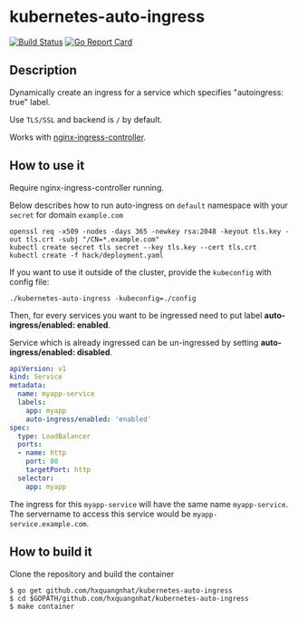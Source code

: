 kubernetes-auto-ingress
=======================

[![Build Status](https://travis-ci.org/hxquangnhat/kubernetes-auto-ingress.svg?branch=master)](https://travis-ci.org/hxquangnhat/kubernetes-auto-ingress)
[![Go Report Card](https://goreportcard.com/badge/github.com/hxquangnhat/kubernetes-auto-ingress)](https://goreportcard.com/report/github.com/hxquangnhat/kubernetes-auto-ingress)

Description
-----------

Dynamically create an ingress for a service which specifies "autoingress: true" label.

Use `TLS/SSL` and backend is `/` by default.

Works with [nginx-ingress-controller](https://github.com/kubernetes/ingress/tree/master/controllers/nginx).

How to use it
-------------

Require nginx-ingress-controller running.

Below describes how to run auto-ingress on `default` namespace with your `secret` for domain `example.com`

```
openssl req -x509 -nodes -days 365 -newkey rsa:2048 -keyout tls.key -out tls.crt -subj "/CN=*.example.com"
kubectl create secret tls secret --key tls.key --cert tls.crt
kubectl create -f hack/deployment.yaml
```

If you want to use it outside of the cluster, provide the `kubeconfig` with config file:

`./kubernetes-auto-ingress -kubeconfig=./config`

Then, for every services you want to be ingressed need to put label **auto-ingress/enabled: enabled**.

Service which is already ingressed can be un-ingressed by setting **auto-ingress/enabled: disabled**.

```yaml
apiVersion: v1
kind: Service
metadata:
  name: myapp-service
  labels:
    app: myapp
    auto-ingress/enabled: 'enabled'
spec:
  type: LoadBalancer
  ports:
  - name: http
    port: 80
    targetPort: http
  selector:
    app: myapp
```

The ingress for this `myapp-service` will have the same name `myapp-service`. The servername to access this service would be `myapp-service.example.com`.

How to build it
---------------

Clone the repository and build the container

```
$ go get github.com/hxquangnhat/kubernetes-auto-ingress
$ cd $GOPATH/github.com/hxquangnhat/kubernetes-auto-ingress
$ make container
```
